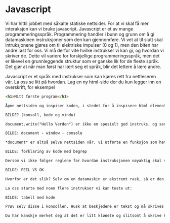 # Javascript

Vi har hittil jobbet med såkalte statiske nettsider. For at vi skal få mer interaksjon kan vi bruke javascript. Javascript er et av mange programmeringsspråk. Programmering handler i bunn og grunn om å gi datamaskinen instruksjoner som den kan gjennomføre. Vi vet at til slutt skal intruksjonene gjøres om til elektriske impulser (0 og 1), men den biten har andre løst for oss. Vi må derfor vite hvilke instrukser vi kan gi, og hvordan vi skriver de. Dette vil variere for forskjellige programmeringsspråk, men det er likevel en grunnleggende struktur som er ganske lik for de fleste språk. Det gjør at når man først har lært seg et språk, blir det lettere å lære andre.

Javascript er et språk med instrukser som kan kjøres rett fra nettleseren vår. La oss se litt på hvordan. Lag en ny html-side der du kun legger inn en overskrift, for eksempel

```HTML
<h1>Mitt første program</h1>

Åpne nettsiden og inspiser koden, i stedet for å inspisere html elementene slik du er vant til, så kan du se etter fanen som heter konsoll (eller console). Her kan vi skrive programmerings-instrukser som nettleseren kan tolke og gjennomføre. La oss prøve, vi skriver følgende: *document.write("Hello World")* og trykker enter. Vi ser at instruksen vår endret overskriften om til teksten på nettsiden vår. 

BILDE? (konsoll, kode og vindu)

document.write("Hello Verden") er ikke en spesielt god instruks, og senere bør vi unngå å bruke den (vi vil jo ikke at eksisterende innhold fra nettsiden skal forsvinne), men den er et godt eksempel prinsippene bak javascript. Bildet nedenfor viser oss hva vi forholder oss til:

BILDE: document - window - console

*document* er altså selve nettsiden vår, vi utførte en funksjon som heter *write* på nettsiden. Den har andre laget for oss og er innebygd i javascript. Vi brukte punktum for å koble funksjonen til dokumentet. Inne i parentesen skrev vi beskjeden som skulle skrives. Alle funksjoner må ha en parentes, selv når ikke skal ha noe argument i parentesen. I tillegg måtte vi skrive teksten vår med anførselstegn. 

BILDE: forklaring av kode med begrep

Dersom vi ikke følger reglene for hvordan instruksjonen nøyaktig skal skrives, så vil den ikke fungere, prøv for eksempel å ta vekk anførselstegnene og se hva som skjer:

BILDE: FEIL VS OK

Hvorfor er det slik? Selv om en datamaskin er ekstremt rask, så er den ikke særlig smart. Det betyr at vi må gi veldig presise instruksjoner. For eksempel må vi skille mellom tall og tekst. Tall kan man regne på, men ikke tekst. En maskin vet ikke forskjellen, så derfor legger vi all tekst i anførselstegn. Slike regler finnes det mange av, og det å sette seg inn i disse er en stor del av å lære seg programmering.

La oss starte med noen flere instrukser vi kan teste ut:

BILDE: tabell med kode

Prøv selv disse i konsollen. Husk at beskjedene er tekst og må skrives med anførselstegn

Du har kanskje merket deg at det er litt klønete og slitsomt å skrive koden rett inn i konsollen? Vi kan for eksempel ikke endre på koden som allerede er kjørt. Vanligvis skriver vi kode i egne filer, som vi kan kjøre når vi selv ønsker. For javascript kan vi velge mellom å skrive i et script element i html-fila, eller å lage en egen js-fil som vi kan koble til html.